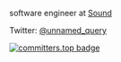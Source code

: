 software engineer at [Sound](https://www.sound.xyz/)

Twitter: [@unnamed_query](https://twitter.com/unnamed_query)

[![committers.top badge](https://user-badge.committers.top/chile_public/juanlatorre.svg)](https://user-badge.committers.top/chile_public/juanlatorre)

